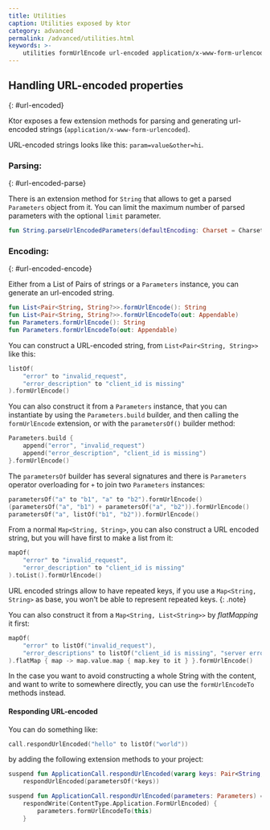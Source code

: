 ```yaml
---
title: Utilities
caption: Utilities exposed by ktor
category: advanced
permalink: /advanced/utilities.html
keywords: >-
    utilities formUrlEncode url-encoded application/x-www-form-urlencoded map to URL encoded string list to url encoded string Parameters parametersOf ApplicationCall.respondUrlEncoded
---
```


## Handling URL-encoded properties
{: #url-encoded}

Ktor exposes a few extension methods for parsing and generating url-encoded strings (`application/x-www-form-urlencoded`).

URL-encoded strings looks like this: `param=value&other=hi`.

### Parsing:
{: #url-encoded-parse}

There is an extension method for `String` that allows to get a parsed `Parameters` object from it. You can limit
the maximum number of parsed parameters with the optional `limit` parameter.

```kotlin
fun String.parseUrlEncodedParameters(defaultEncoding: Charset = Charsets.UTF_8, limit: Int = 1000): Parameters
```

### Encoding:
{: #url-encoded-encode}

Either from a List of Pairs of strings or a `Parameters` instance, you can generate an url-encoded string.

```kotlin
fun List<Pair<String, String?>>.formUrlEncode(): String
fun List<Pair<String, String?>>.formUrlEncodeTo(out: Appendable)
fun Parameters.formUrlEncode(): String
fun Parameters.formUrlEncodeTo(out: Appendable)
```

You can construct a URL-encoded string, from `List<Pair<String, String>>` like this:

```kotlin
listOf(
	"error" to "invalid_request",
	"error_description" to "client_id is missing"
).formUrlEncode()
```

You can also construct it from a `Parameters` instance, that you can instantiate by using the `Parameters.build` builder, and then calling the `formUrlEncode` extension,
or with the `parametersOf()` builder method:

```kotlin
Parameters.build {
	append("error", "invalid_request")
	append("error_description", "client_id is missing")
}.formUrlEncode()
```

The `parametersOf` builder has several signatures and there is `Parameters` operator overloading for `+` to join two `Parameters` instances:

```kotlin
parametersOf("a" to "b1", "a" to "b2").formUrlEncode()
(parametersOf("a", "b1") + parametersOf("a", "b2")).formUrlEncode()
parametersOf("a", listOf("b1", "b2")).formUrlEncode()
```

From a normal `Map<String, String>`, you can also construct a URL encoded string, but you will have first to make a list from it:

```kotlin
mapOf(
	"error" to "invalid_request",
	"error_description" to "client_id is missing"
).toList().formUrlEncode()
```

URL encoded strings allow to have repeated keys, if you use a `Map<String, String>` as base, you won't be able to
represent repeated keys.
{: .note}

You can also construct it from a `Map<String, List<String>>` by *flatMapping* it first:

```kotlin
mapOf(
    "error" to listOf("invalid_request"),
    "error_descriptions" to listOf("client_id is missing", "server error")
).flatMap { map -> map.value.map { map.key to it } }.formUrlEncode()
```

In the case you want to avoid constructing a whole String with the content,
and want to write to somewhere directly, you can use the `formUrlEncodeTo` methods instead.

#### Responding URL-encoded

You can do something like:

```kotlin
call.respondUrlEncoded("hello" to listOf("world"))
```

by adding the following extension methods to your project:

```kotlin
suspend fun ApplicationCall.respondUrlEncoded(vararg keys: Pair<String, List<String>>) =
    respondUrlEncoded(parametersOf(*keys))

suspend fun ApplicationCall.respondUrlEncoded(parameters: Parameters) =
    respondWrite(ContentType.Application.FormUrlEncoded) {
        parameters.formUrlEncodeTo(this)
    }
```

